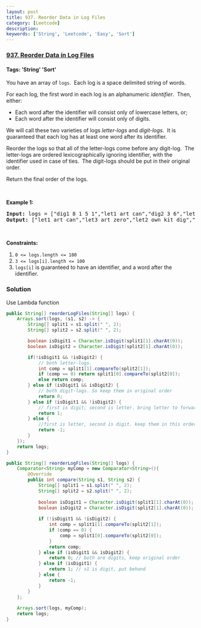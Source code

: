 ```yaml
---
layout: post
title: 937. Reorder Data in Log Files
category: [Leetcode]
description: 
keywords: ['String', 'Leetcode', 'Easy', 'Sort']
---
```

### [937. Reorder Data in Log Files](https://leetcode.com/problems/reorder-data-in-log-files)

#### Tags: 'String' 'Sort'

<div class="content__u3I1 question-content__JfgR"><div><p>You have an array of <code>logs</code>.  Each log is a space delimited string of words.</p>
<p>For each log, the first word in each log is an alphanumeric <em>identifier</em>.  Then, either:</p>
<ul>
<li>Each word after the identifier will consist only of lowercase letters, or;</li>
<li>Each word after the identifier will consist only of digits.</li>
</ul>
<p>We will call these two varieties of logs <em>letter-logs</em> and <em>digit-logs</em>.  It is guaranteed that each log has at least one word after its identifier.</p>
<p>Reorder the logs so that all of the letter-logs come before any digit-log.  The letter-logs are ordered lexicographically ignoring identifier, with the identifier used in case of ties.  The digit-logs should be put in their original order.</p>
<p>Return the final order of the logs.</p>
<p> </p>
<p><strong>Example 1:</strong></p>
<pre><strong>Input:</strong> logs = ["dig1 8 1 5 1","let1 art can","dig2 3 6","let2 own kit dig","let3 art zero"]
<strong>Output:</strong> ["let1 art can","let3 art zero","let2 own kit dig","dig1 8 1 5 1","dig2 3 6"]
</pre>
<p> </p>
<p><strong>Constraints:</strong></p>
<ol>
<li><code>0 &lt;= logs.length &lt;= 100</code></li>
<li><code>3 &lt;= logs[i].length &lt;= 100</code></li>
<li><code>logs[i]</code> is guaranteed to have an identifier, and a word after the identifier.</li>
</ol>
</div></div>

### Solution
Use Lambda function
```java
public String[] reorderLogFiles(String[] logs) {
    Arrays.sort(logs, (s1, s2) -> {
        String[] split1 = s1.split(" ", 2);
        String[] split2 = s2.split(" ", 2);

        boolean isDigit1 = Character.isDigit(split1[1].charAt(0));
        boolean isDigit2 = Character.isDigit(split2[1].charAt(0));

        if(!isDigit1 && !isDigit2) {
            // both letter-logs. 
            int comp = split1[1].compareTo(split2[1]);
            if (comp == 0) return split1[0].compareTo(split2[0]);
            else return comp;
        } else if (isDigit1 && isDigit2) {
            // both digit-logs. So keep them in original order
            return 0; 
        } else if (isDigit1 && !isDigit2) {
            // first is digit, second is letter. bring letter to forward.
            return 1;
        } else {
            //first is letter, second is digit. keep them in this order.
            return -1; 
        }
    });
    return logs;
}
```

```java
public String[] reorderLogFiles(String[] logs) {
    Comparator<String> myComp = new Comparator<String>(){
        @Override
        public int compare(String s1, String s2) {
            String[] split1 = s1.split(" ", 2);
            String[] split2 = s2.split(" ", 2);
            
            boolean isDigit1 = Character.isDigit(split1[1].charAt(0));
            boolean isDigit2 = Character.isDigit(split2[1].charAt(0));
            
            if (!isDigit1 && !isDigit2) {
                int comp = split1[1].compareTo(split2[1]);
                if (comp == 0) {
                    comp = split1[0].compareTo(split2[0]);
                }
                return comp;
            } else if (isDigit1 && isDigit2) {
                return 0; // both are digits, keep original order
            } else if (isDigit1) {
                return 1; // s1 is digit, put behand
            } else {
                return -1;
            }
        }
    };
    
    Arrays.sort(logs, myComp);
    return logs;
}
```